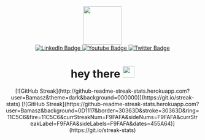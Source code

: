 <div id="header" align="center">
  <img src="https://media.giphy.com/media/jdPMeyv9rn0hZHh8n9/giphy.gif" width="100"/>
<div id="badges">
  <a href="your-linkedin-URL">
    <img src="https://img.shields.io/badge/LinkedIn-blue?style=for-the-badge&logo=linkedin&logoColor=white" alt="LinkedIn Badge"/>
  </a>
  <a href="your-youtube-URL">
    <img src="https://img.shields.io/badge/YouTube-red?style=for-the-badge&logo=youtube&logoColor=white" alt="Youtube Badge"/>
  </a>
  <a href="your-twitter-URL">
    <img src="https://img.shields.io/badge/Twitter-blue?style=for-the-badge&logo=twitter&logoColor=white" alt="Twitter Badge"/>
  </a>
</div>
<h1 align="center">
  hey there
  <img src="https://media.giphy.com/media/hvRJCLFzcasrR4ia7z/giphy.gif" width="30px"/>
</h1>
[![GitHub Streak](http://github-readme-streak-stats.herokuapp.com?user=Bamasz&theme=dark&background=000000)](https://git.io/streak-stats)
[![GitHub Streak](https://github-readme-streak-stats.herokuapp.com?       user=Bamasz&background=0D1117&border=30363D&stroke=30363D&ring=11C5C6&fire=11C5C6&currStreakNum=F9FAFA&sideNums=F9FAFA&currStreakLabel=F9FAFA&sideLabels=F9FAFA&dates=455A64)](https://git.io/streak-stats)



